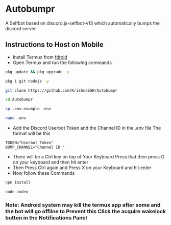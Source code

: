 # Autobumpr
A Selfbot based on discord.js-selfbot-v13 which automatically bumps the discord server


## Instructions to Host on Mobile 

* Install Termux from [fdroid](https://f-droid.org/en/packages/com.termux/)
* Open Termux and run the following commands
 ```bash
pkg update && pkg upgrade -y
```
```bash
pkg i git nodejs -y
```
```bash
git clone https://github.com/KrishnaSSH/Autobumpr
```
```bash
cd Autobumpr
```
```bash
cp .env.example .env
```
```bash
nano .env
```
* Add the Discord Userbot Token and the Channel ID in the .env file
The format will be this
```env
TOKEN="Userbot Token"
BUMP_CHANNEL="Channel ID "
```

* There will be a Ctrl key on top of Your Keyboard Press that then press O on your keyboard and then hit enter
* Then Press Ctrl again and Press X on your Keyboard and hit enter
* Now follow these Commands

```bash
npm install
```
```bash
node index
```

### Note: Android system may kill the termux app after some and the bot will go offline to Prevent this Click the acquire wakelock button in the Notifications Panel
